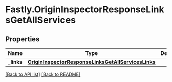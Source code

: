 # Fastly.OriginInspectorResponseLinksGetAllServices

## Properties

Name | Type | Description | Notes
------------ | ------------- | ------------- | -------------
**_links** | [**OriginInspectorResponseLinksGetAllServicesLinks**](OriginInspectorResponseLinksGetAllServicesLinks.md) |  | [optional] 


[[Back to API list]](../../README.md#endpoints) [[Back to README]](../../README.md)
